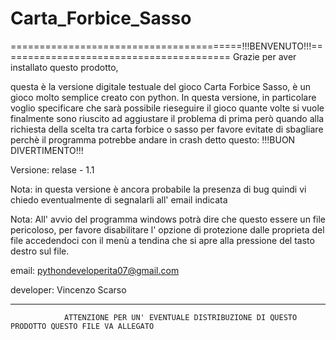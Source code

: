 # Carta_Forbice_Sasso


========================================!!!BENVENUTO!!!========================================
Grazie per aver installato questo prodotto,

questa è la versione digitale testuale del gioco Carta Forbice Sasso, è un gioco molto semplice creato con python.
In questa versione, in particolare voglio specificare che sarà possibile rieseguire il gioco quante volte si vuole finalmente sono riuscito ad aggiustare il
problema di prima però quando alla richiesta della scelta tra carta forbice o sasso per favore evitate di sbagliare perchè il programma potrebbe andare in 
crash detto questo: !!!BUON DIVERTIMENTO!!!

Versione: relase - 1.1

Nota: in questa versione è ancora probabile la presenza di bug quindi vi chiedo eventualmente di segnalarli all' email indicata

Nota: All' avvio del programma windows potrà dire che questo essere un file pericoloso, per favore disabilitare l' opzione di protezione dalle proprieta del 
      file accedendoci con il menù a tendina che si apre alla pressione del tasto destro sul file.

email: pythondeveloperita07@gmail.com

developer: Vincenzo Scarso

________________________________________________________________________________________________________________________________________
				ATTENZIONE PER UN' EVENTUALE DISTRIBUZIONE DI QUESTO PRODOTTO QUESTO FILE VA ALLEGATO

